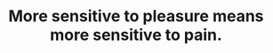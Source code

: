 ---
title: More sensitive to pleasure means more sensitive to pain.
tags: human daoism buddhism self experience mindfulness
---